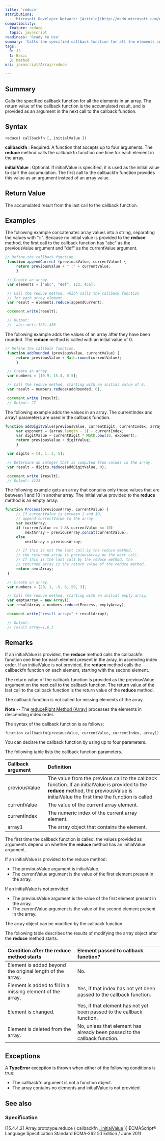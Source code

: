 ```yaml
---
title: 'reduce'
attributions:
  - 'Microsoft Developer Network: [Article](http://msdn.microsoft.com/en-us/library/ie/ff679975(v=vs.94).aspx)'
compatibility:
  feature: reduce
  topic: javascript
readiness: 'Ready to Use'
summary: 'Calls the specified callback function for all the elements in an array. The return value of the callback function is the accumulated result, and is provided as an argument in the next call to the callback function.'
tags:
  0: JS
  1: Basic
  3: Method
uri: javascript/Array/reduce

---
```

## Summary

Calls the specified callback function for all the elements in an array. The return value of the callback function is the accumulated result, and is provided as an argument in the next call to the callback function.

## Syntax

    reduce( callbackfn [, initialValue ])

**callbackfn**
:   Required. A function that accepts up to four arguments. The **reduce** method calls the callbackfn function one time for each element in the array.

**initialValue**
:   Optional. If initialValue is specified, it is used as the initial value to start the accumulation. The first call to the callbackfn function provides this value as an argument instead of an array value.

## Return Value

The accumulated result from the last call to the callback function.

## Examples

The following example concatenates array values into a string, separating the values with "::". Because no initial value is provided to the **reduce** method, the first call to the callback function has "abc" as the previousValue argument and "def" as the currentValue argument.

``` js
// Define the callback function.
 function appendCurrent (previousValue, currentValue) {
     return previousValue + "::" + currentValue;
     }

 // Create an array.
 var elements = ["abc", "def", 123, 456];

 // Call the reduce method, which calls the callback function
 // for each array element.
 var result = elements.reduce(appendCurrent);

 document.write(result);

 // Output:
 //  abc::def::123::456
```

The following example adds the values of an array after they have been rounded. The **reduce** method is called with an initial value of 0.

``` js
// Define the callback function.
 function addRounded (previousValue, currentValue) {
     return previousValue + Math.round(currentValue);
     }

 // Create an array.
 var numbers = [10.9, 15.4, 0.5];

 // Call the reduce method, starting with an initial value of 0.
 var result = numbers.reduce(addRounded, 0);

 document.write (result);
 // Output: 27
```

The following example adds the values in an array. The currentIndex and array1 parameters are used in the callback function.

``` js
function addDigitValue(previousValue, currentDigit, currentIndex, array) {
     var exponent = (array.length - 1) - currentIndex;
     var digitValue = currentDigit * Math.pow(10, exponent);
     return previousValue + digitValue;
     }

 var digits = [4, 1, 2, 5];

 // Determine an integer that is computed from values in the array.
 var result = digits.reduce(addDigitValue, 0);

 document.write (result);
 // Output: 4125
```

The following example gets an array that contains only those values that are between 1 and 10 in another array. The initial value provided to the **reduce** method is an empty array.

``` js
function Process(previousArray, currentValue) {
     // If currentValue is between 1 and 10,
     // append currentValue to the array.
     var nextArray;
     if (currentValue >= 1 && currentValue <= 10)
         nextArray = previousArray.concat(currentValue);
     else
         nextArray = previousArray;

     // If this is not the last call by the reduce method,
     // the returned array is previousArray on the next call.
     // If this is the last call by the reduce method, the
     // returned array is the return value of the reduce method.
     return nextArray;
 }

 // Create an array.
 var numbers = [20, 1, -5, 6, 50, 3];

 // Call the reduce method, starting with an initial empty array.
 var emptyArray = new Array();
 var resultArray = numbers.reduce(Process, emptyArray);

 document.write("result array=" + resultArray);

 // Output:
 // result array=1,6,3
```

## Remarks

If an initialValue is provided, the **reduce** method calls the callbackfn function one time for each element present in the array, in ascending index order. If an initialValue is not provided, the **reduce** method calls the callbackfn function on each element, starting with the second element.

The return value of the callback function is provided as the previousValue argument on the next call to the callback function. The return value of the last call to the callback function is the return value of the **reduce** method.

The callback function is not called for missing elements of the array.

**Note** -- The [reduceRight Method (Array)](/javascript/Array/reduceRight) processes the elements in descending index order.

The syntax of the callback function is as follows:

`function callbackfn(previousValue, currentValue, currentIndex, array1)`

You can declare the callback function by using up to four parameters.

The following table lists the callback function parameters.

|Callback argument|Definition|
|:----------------|:---------|
|previousValue|The value from the previous call to the callback function. If an initialValue is provided to the **reduce** method, the previousValue is initialValue the first time the function is called.|
|currentValue|The value of the current array element.|
|currentIndex|The numeric index of the current array element.|
|array1|The array object that contains the element.|

The first time the callback function is called, the values provided as arguments depend on whether the **reduce** method has an initialValue argument.

If an initialValue is provided to the reduce method:

-   The previousValue argument is initialValue.
-   The currentValue argument is the value of the first element present in the array.

If an initialValue is not provided:

-   The previousValue argument is the value of the first element present in the array.
-   The currentValue argument is the value of the second element present in the array.

The array object can be modified by the callback function.

The following table describes the results of modifying the array object after the **reduce** method starts.

|Condition after the **reduce** method starts|Element passed to callback function?|
|:-------------------------------------------|:-----------------------------------|
|Element is added beyond the original length of the array.|No.|
|Element is added to fill in a missing element of the array.|Yes, if that index has not yet been passed to the callback function.|
|Element is changed.|Yes, if that element has not yet been passed to the callback function.|
|Element is deleted from the array.|No, unless that element has already been passed to the callback function.|

## Exceptions

A **TypeError** exception is thrown when either of the following conditions is true:

-   The callbackfn argument is not a function object.
-   The array contains no elements and initialValue is not provided.

## See also

### Specification

[15.4.4.21 Array.prototype.reduce ( callbackfn [ , initialValue](http://www.ecma-international.org/ecma-262/5.1/#sec-15.4.4.21) )] ECMAScript® Language Specification Standard ECMA-262 5.1 Edition / June 2011

